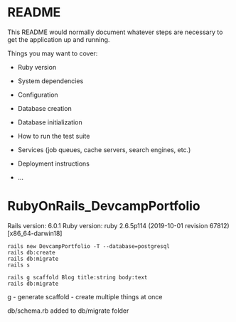 # README

This README would normally document whatever steps are necessary to get the
application up and running.

Things you may want to cover:

* Ruby version

* System dependencies

* Configuration

* Database creation

* Database initialization

* How to run the test suite

* Services (job queues, cache servers, search engines, etc.)

* Deployment instructions

* ...
# RubyOnRails_DevcampPortfolio

Rails version: 6.0.1
Ruby version: ruby 2.6.5p114 (2019-10-01 revision 67812) [x86_64-darwin18]

```terminal
rails new DevcampPortfolio -T --database=postgresql
rails db:create
rails db:migrate
rails s
```

```terminal
rails g scaffold Blog title:string body:text
rails db:migrate
```
g - generate
scaffold - create multiple things at once

db/schema.rb
added to db/migrate folder
